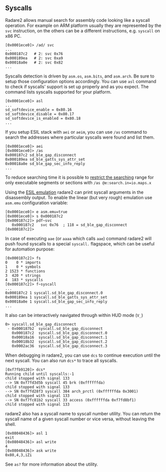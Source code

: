 ## Syscalls

Radare2 allows manual search for assembly code looking like a syscall operation.
For example on ARM platform usually they are represented by the `svc` instruction,
on the others can be a different instructions, e.g. `syscall` on x86 PC.

```console
[0x0001ece0]> /ad/ svc
...
0x000187c2   # 2: svc 0x76
0x000189ea   # 2: svc 0xa9
0x00018a0e   # 2: svc 0x82
...
```

Syscalls detection is driven by `asm.os`, `asm.bits`, and `asm.arch`. Be sure
to setup those configuration options accordingly. You can use `asl` command
to check if syscalls' support is set up properly and as you expect.
The command lists syscalls supported for your platform.

```console
[0x0001ece0]> asl
...
sd_softdevice_enable = 0x80.16
sd_softdevice_disable = 0x80.17
sd_softdevice_is_enabled = 0x80.18
...
```

If you setup ESIL stack with `aei` or `aeim`, you can use `/as` command to search
the addresses where particular syscalls were found and list them.

```console
[0x0001ece0]> aei
[0x0001ece0]> /as
0x000187c2 sd_ble_gap_disconnect
0x000189ea sd_ble_gatts_sys_attr_set
0x00018a0e sd_ble_gap_sec_info_reply
...
```

To reduce searching time it is possible to [restrict the searching](../search/configurating_the_search.md) range for only executable segments or sections with `/as @e:search.in=io.maps.x`

Using the [ESIL emulation](../emulation/intro.md) radare2 can print syscall arguments in the disassembly output. To enable the linear (but very rough) emulation use `asm.emu` configuration variable:

```console
[0x0001ece0]> e asm.emu=true
[0x0001ece0]> s 0x000187c2
[0x000187c2]> pdf~svc
   0x000187c2   svc 0x76  ; 118 = sd_ble_gap_disconnect
[0x000187c2]>
```

In case of executing `aae` (or `aaaa` which calls `aae`) command radare2 will push found syscalls to a special `syscall.` flagspace, which can be useful for automation purpose:

```console
[0x000187c2]> fs
0    0 * imports
1    0 * symbols
2 1523 * functions
3  420 * strings
4  183 * syscalls
[0x000187c2]> f~syscall
...
0x000187c2 1 syscall.sd_ble_gap_disconnect.0
0x000189ea 1 syscall.sd_ble_gatts_sys_attr_set
0x00018a0e 1 syscall.sd_ble_gap_sec_info_reply
...
```

It also can be interactively navigated through within HUD mode (`V_`)

```console
0> syscall.sd_ble_gap_disconnect
 - 0x000187b2  syscall.sd_ble_gap_disconnect
   0x000187c2  syscall.sd_ble_gap_disconnect.0
   0x00018a16  syscall.sd_ble_gap_disconnect.1
   0x00018b32  syscall.sd_ble_gap_disconnect.2
   0x0002ac36  syscall.sd_ble_gap_disconnect.3
```

When debugging in radare2, you can use `dcs` to continue execution until the next syscall. You can also run `dcs*` to trace all syscalls.

```console
[0xf7fb9120]> dcs*
Running child until syscalls:-1 
child stopped with signal 133
--> SN 0xf7fd3d5b syscall 45 brk (0xffffffda)
child stopped with signal 133
--> SN 0xf7fd28f3 syscall 384 arch_prctl (0xffffffda 0x3001)
child stopped with signal 133
--> SN 0xf7fc81b2 syscall 33 access (0xffffffda 0xf7fd8bf1)
child stopped with signal 133
```

radare2 also has a syscall name to syscall number utility. You can return the syscall name of a given syscall number or vice versa, without leaving the shell.

```console
[0x08048436]> asl 1
exit
[0x08048436]> asl write
4
[0x08048436]> ask write
0x80,4,3,iZi
```

See `as?` for more information about the utility.
